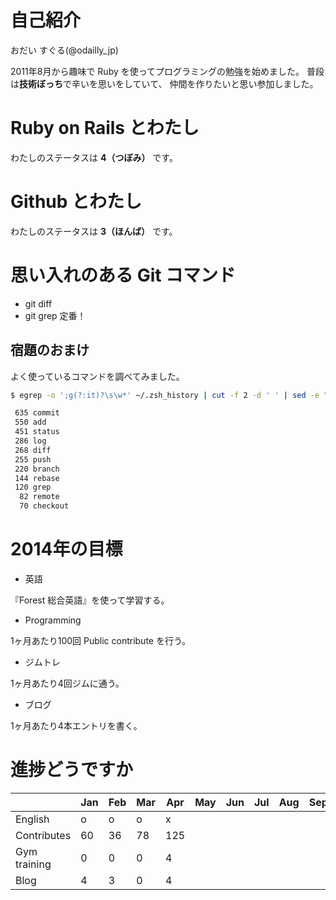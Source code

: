 # 自己紹介
おだい すぐる(@odailly_jp)

2011年8月から趣味で Ruby を使ってプログラミングの勉強を始めました。
普段は**技術ぼっち**で辛いを思いをしていて、
仲間を作りたいと思い参加しました。

# Ruby on Rails とわたし
わたしのステータスは **4（つぼみ）** です。

# Github とわたし
わたしのステータスは **3（ほんば）** です。  

# 思い入れのある Git コマンド
* git diff
* git grep
定番！

## 宿題のおまけ
よく使っているコマンドを調べてみました。
```sh
$ egrep -o ';g(?:it)?\s\w*' ~/.zsh_history | cut -f 2 -d ' ' | sed -e "s/^co$/commit/" -e "s/^st$/status/" -e "s/^lg/log/" | sort | uniq -c | sort -r

 635 commit
 550 add
 451 status
 286 log
 268 diff
 255 push
 220 branch
 144 rebase
 120 grep
  82 remote
  70 checkout
```


# 2014年の目標
- 英語

『Forest 総合英語』を使って学習する。

- Programming

1ヶ月あたり100回 Public contribute を行う。

- ジムトレ

1ヶ月あたり4回ジムに通う。

- ブログ

1ヶ月あたり4本エントリを書く。

# 進捗どうですか
|              | Jan | Feb | Mar | Apr | May | Jun | Jul | Aug | Sep | Oct | Nov | Dec |
|:-------------|-----|-----|-----|-----|-----|-----|-----|-----|-----|-----|-----|----:|
| English      |  o  |  o  |  o  |  x  |     |     |     |     |     |     |     |     |
| Contributes  |  60 |  36 |  78 | 125 |     |     |     |     |     |     |     |     |
| Gym training |   0 |   0 |   0 |   4 |     |     |     |     |     |     |     |     |
| Blog         |   4 |   3 |   0 |   4 |     |     |     |     |     |     |     |     |

